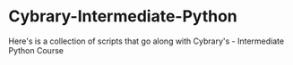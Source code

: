 # Cybrary-Intermediate-Python
Here's is a collection of scripts that go along with Cybrary's - Intermediate Python Course
